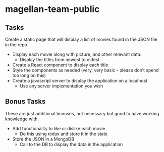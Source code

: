 # magellan-team-public

## Tasks
Create a static page that will display a list of movies found in the JSON file in the repo.
* Display each movie along with picture, and other relevant data.
  * Display the titles from newest to oldest
* Create a React component to display each title
* Style the components as needed (very, very basic - please don’t spend too long on this)
* Create a javascript server to display the application on a localhost
  * Use any server implementation you wish

## Bonus Tasks
These are just additional bonuses, not necessary but good to have working knowledge with.
* Add functionality to like or dislike each movie
  * Do this using redux and store it in the state
* Store the JSON in a MongoDB
  * Call to the DB to display the data in the application
